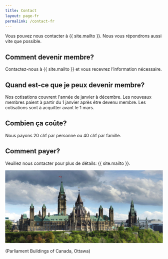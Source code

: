```yaml
---
title: Contact
layout: page-fr
permalink: /contact-fr
---
```


Vous pouvez nous contacter à {{ site.mailto }}.
Nous vous répondrons aussi vite que possible.

## Comment devenir membre?
Contactez-nous à {{ site.mailto }} et vous recevrez l’information nécessaire.

## Quand est-ce que je peux devenir membre?
Nos cotisations couvrent l'année de janvier à décembre. Les nouveaux membres paient à partir du 1 janvier après être devenu membre. Les cotisations sont à acquitter avant le 1 mars.

## Combien ça coûte?
Nous payons 20 chf par personne ou 40 chf par famille.

## Comment payer?
Veuillez nous contacter pour plus de détails: {{ site.mailto }}.

![Parliament Buildings of Canada, Ottawa](images/parliament.jpg)

(Parliament Buildings of Canada, Ottawa)
